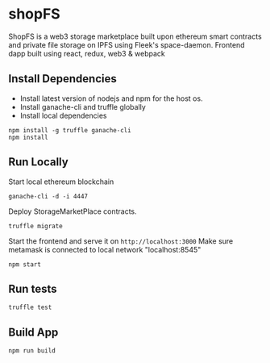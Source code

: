 # shopFS

ShopFS is a web3 storage marketplace built upon ethereum smart contracts and private file storage on IPFS using Fleek's space-daemon.
Frontend dapp built using react, redux, web3 & webpack

## Install Dependencies

- Install latest version of nodejs and npm for the host os.
- Install ganache-cli and truffle globally
- Install local dependencies
```
npm install -g truffle ganache-cli
npm install
```

## Run Locally

Start local ethereum blockchain
```
ganache-cli -d -i 4447
```

Deploy StorageMarketPlace contracts.
```
truffle migrate
```

Start the frontend and serve it on `http://localhost:3000`
Make sure metamask is connected to local network "localhost:8545" 

```
npm start
```

## Run tests

```
truffle test
```

## Build App

```
npm run build
```

